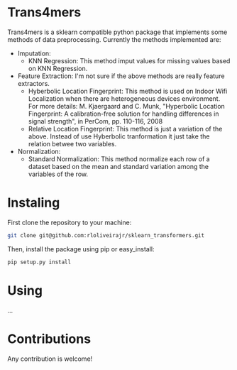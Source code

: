 # Trans4mers


Trans4mers is a sklearn compatible python package that implements some methods
of data preprocessing. Currently the methods implemented are:

- Imputation:
  - KNN Regression: This method imput values for missing values based on KNN
  Regression.
- Feature Extraction: I'm not sure if the above methods are really feature
extractors.
  - Hyberbolic Location Fingerprint: This method is used on Indoor Wifi
  Localization when there are heterogeneous devices environment. For more
  details: M. Kjaergaard and C. Munk, "Hyperbolic Location Fingerprint: A
  calibration-free solution for handling differences in signal strength",
  in PerCom, pp. 110-116, 2008
  - Relative Location Fingerprint: This method is just a variation of the above.
  Instead of use Hyberbolic tranformation it just take the relation betwee two
  variables.
- Normalization:
  - Standard Normalization: This method normalize each row of a dataset based
  on the mean and standard variation among the variables of the row.


# Instaling

First clone the repository to your machine:

```bash
git clone git@github.com:rloliveirajr/sklearn_transformers.git
```

Then, install the package using pip or easy_install:

```bash
pip setup.py install
```

# Using
...

# Contributions

Any contribution is welcome!


